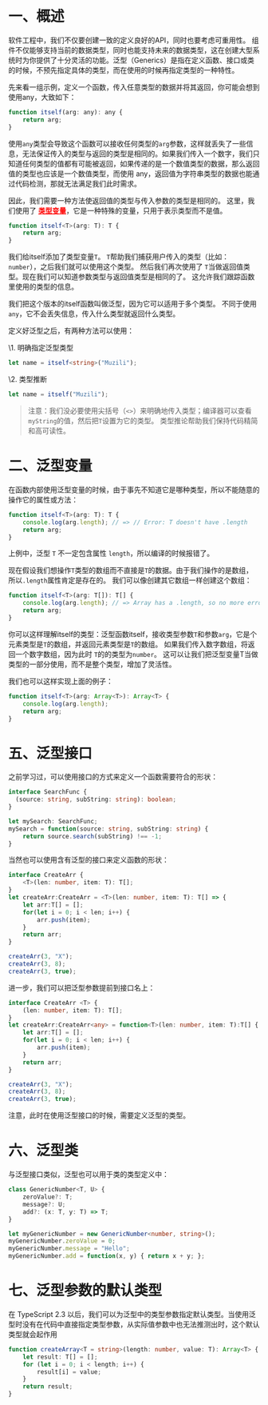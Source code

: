 # 一、概述

软件工程中，我们不仅要创建一致的定义良好的API，同时也要考虑可重用性。 组件不仅能够支持当前的数据类型，同时也能支持未来的数据类型，这在创建大型系统时为你提供了十分灵活的功能。泛型（Generics）是指在定义函数、接口或类的时候，不预先指定具体的类型，而在使用的时候再指定类型的一种特性。

先来看一组示例，定义一个函数，传入任意类型的数据并将其返回，你可能会想到使用any，大致如下：

```js
function itself(arg: any): any {
    return arg;
}
```

使用`any`类型会导致这个函数可以接收任何类型的`arg`参数，这样就丢失了一些信息，无法保证传入的类型与返回的类型是相同的。如果我们传入一个数字，我们只知道任何类型的值都有可能被返回，如果传递的是一个数值类型的数据，那么返回值的类型也应该是一个数值类型，而使用 any，返回值为字符串类型的数据也能通过代码检测，那就无法满足我们此时需求。

因此，我们需要一种方法使返回值的类型与传入参数的类型是相同的。 这里，我们使用了 <b><ins style="color:red">类型变量</ins></b>，它是一种特殊的变量，只用于表示类型而不是值。

```typescript
function itself<T>(arg: T): T {
    return arg;
}
```

我们给itself添加了类型变量`T`。 `T`帮助我们捕获用户传入的类型（比如：`number`），之后我们就可以使用这个类型。 然后我们再次使用了 `T`当做返回值类型。现在我们可以知道参数类型与返回值类型是相同的了。 这允许我们跟踪函数里使用的类型的信息。

我们把这个版本的itself函数叫做泛型，因为它可以适用于多个类型。 不同于使用 `any`，它不会丢失信息，传入什么类型就返回什么类型。

定义好泛型之后，有两种方法可以使用：

\1. 明确指定泛型类型

```typescript
let name = itself<string>("Muzili");
```

\2. 类型推断

```typescript
let name = itself("Muzili");
```

> 注意：我们没必要使用尖括号（`<>`）来明确地传入类型；编译器可以查看`myString`的值，然后把`T`设置为它的类型。 类型推论帮助我们保持代码精简和高可读性。

# 二、泛型变量

在函数内部使用泛型变量的时候，由于事先不知道它是哪种类型，所以不能随意的操作它的属性或方法：

```typescript
function itself<T>(arg: T): T {
    console.log(arg.length); // => // Error: T doesn't have .length
    return arg;
}
```

上例中，泛型 `T` 不一定包含属性 `length`，所以编译的时候报错了。

现在假设我们想操作`T`类型的数组而不直接是`T`的数据。由于我们操作的是数组，所以`.length`属性肯定是存在的。 我们可以像创建其它数组一样创建这个数组：

```typescript
function itself<T>(arg: T[]): T[] {
    console.log(arg.length); // => Array has a .length, so no more error
    return arg;
}
```

你可以这样理解itself的类型：泛型函数itself，接收类型参数`T`和参数`arg`，它是个元素类型是`T`的数组，并返回元素类型是`T`的数组。 如果我们传入数字数组，将返回一个数字数组，因为此时 `T`的的类型为`number`。 这可以让我们把泛型变量T当做类型的一部分使用，而不是整个类型，增加了灵活性。

我们也可以这样实现上面的例子：

```typescript
function itself<T>(arg: Array<T>): Array<T> {
    console.log(arg.length);
    return arg;
}
```

# 五、泛型接口

之前学习过，可以使用接口的方式来定义一个函数需要符合的形状：

```typescript
interface SearchFunc {
  (source: string, subString: string): boolean;
}

let mySearch: SearchFunc;
mySearch = function(source: string, subString: string) {
    return source.search(subString) !== -1;
}
```

当然也可以使用含有泛型的接口来定义函数的形状：

```typescript
interface CreateArr {
    <T>(len: number, item: T): T[];
}
let createArr:CreateArr = <T>(len: number, item: T): T[] => {
    let arr:T[] = [];
    for(let i = 0; i < len; i++) {
        arr.push(item);
    }
    return arr;
}

createArr(3, "X");
createArr(3, 8);
createArr(3, true);
```

进一步，我们可以把泛型参数提前到接口名上：

```typescript
interface CreateArr <T> {
    (len: number, item: T): T[];
}
let createArr:CreateArr<any> = function<T>(len: number, item: T):T[] {
    let arr:T[] = [];
    for(let i = 0; i < len; i++) {
        arr.push(item);
    }
    return arr;
}

createArr(3, "X");
createArr(3, 8);
createArr(3, true);
```

注意，此时在使用泛型接口的时候，需要定义泛型的类型。

# 六、泛型类

与泛型接口类似，泛型也可以用于类的类型定义中：

```typescript
class GenericNumber<T, U> {
    zeroValue?: T;
    message?: U;
    add?: (x: T, y: T) => T;
}

let myGenericNumber = new GenericNumber<number, string>();
myGenericNumber.zeroValue = 0;
myGenericNumber.message = "Hello";
myGenericNumber.add = function(x, y) { return x + y; };
```

# 七、泛型参数的默认类型

在 TypeScript 2.3 以后，我们可以为泛型中的类型参数指定默认类型。当使用泛型时没有在代码中直接指定类型参数，从实际值参数中也无法推测出时，这个默认类型就会起作用

```typescript
function createArray<T = string>(length: number, value: T): Array<T> {
    let result: T[] = [];
    for (let i = 0; i < length; i++) {
        result[i] = value;
    }
    return result;
}
```



